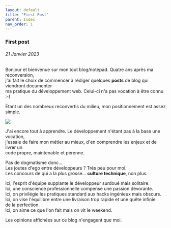 ```yaml
---
layout: default
title: "First Post"
parent: Index
nav_order: 1
---
```


### First post

###### _21 Janvier 2023_

Bonjour et bienvenue sur mon tout blog/notepad. Quatre ans après ma reconversion,  
j'ai fait le choix de commencer à rédiger quelques **posts** de blog qui viendront documenter  
ma pratique du développement web. Celui-ci n'a pas vocation à être connu :-)

Étant un des nombreux reconvertis du milieu, mon positionnement est assez simple.

![](https://media.giphy.com/media/NCTbhL8AG2s8g/giphy.gif)

J'ai encore tout à apprendre. Le développement n'étant pas à la base une vocation,  
j'essaie de faire mon métier au mieux, d'en comprendre les enjeux et de livrer un  
code propre, maintenable et pérenne.

Pas de dogmatisme donc...  
Les joutes d'ego entre développeurs ? Très peu pour moi.  
Les concours de qui a la plus grosse... **culture technique**, non plus.

Ici, l'esprit d'équipe supplante le développeur surdoué mais solitaire.  
Ici, une conscience professionnelle compense une passion dévorante.  
Ici, on privilégie les pratiques standard aux hacks ingénieux mais obscurs.  
Ici, on vise l'équilibre entre une livraison trop rapide et une quête infinie  
de la perfection.  
Ici, on aime ce que l'on fait mais on vit le weekend.

Les opinions affichées sur ce blog n'engagent que moi.
